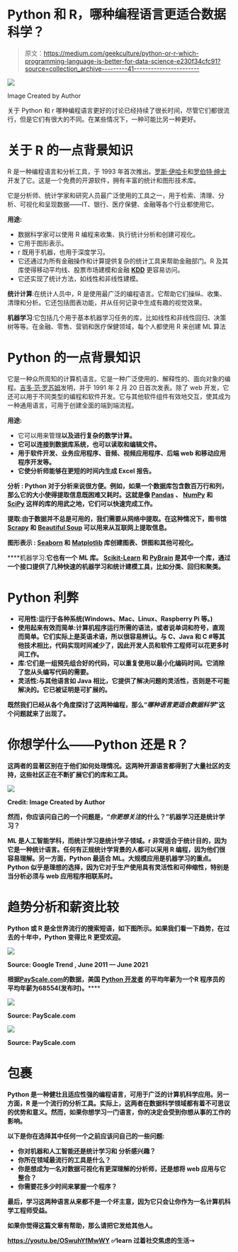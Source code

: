 # Python 和 R，哪种编程语言更适合数据科学？

> 原文：<https://medium.com/geekculture/python-or-r-which-programming-language-is-better-for-data-science-e230f34cfc91?source=collection_archive---------41----------------------->

![](img/7ff450a0cb733704bb751c986ed4ca13.png)

Image Created by Author

关于 Python 和 r 哪种编程语言更好的讨论已经持续了很长时间，尽管它们都很流行，但是它们有很大的不同。在某些情况下，一种可能比另一种更好。

# 关于 R 的一点背景知识

R 是一种编程语言和分析工具，于 1993 年首次推出。[罗斯·伊哈卡](https://en.wikipedia.org/wiki/Ross_Ihaka)和[罗伯特·绅士](https://en.wikipedia.org/wiki/Robert_Gentleman_%28statistician%29)开发了它。这是一个免费的开源软件，拥有丰富的统计和图形技术库。

它是分析师、统计学家和研究人员最广泛使用的工具之一，用于检索、清理、分析、可视化和呈现数据——IT、银行、医疗保健、金融等各个行业都使用它。

**用途:**

*   数据科学家可以使用 R 编程来收集、执行统计分析和创建可视化。
*   它用于图形表示。
*   r 既用于机器，也用于深度学习。
*   它还通过为所有金融操作和计算提供复杂的统计工具来帮助金融部门。R 及其库使得移动平均线、股票市场建模和金融 [**KDD**](https://en.wikipedia.org/?title=Knowledge_discovery_in_databases&redirect=no) 更容易访问。
*   它还实现了统计方法，如线性和非线性建模。

**统计计算**:在统计人员中，R 是使用最广泛的编程语言。它帮助它们操纵、收集、清理和分析。它还包括图表功能，并从任何记录中生成有趣的视觉效果。

**机器学习**:它包括几个用于基本机器学习任务的库，比如线性和非线性回归、决策树等等。在金融、零售、营销和医疗保健领域，每个人都使用 R 来创建 ML 算法

# Python 的一点背景知识

它是一种众所周知的计算机语言。它是一种广泛使用的、解释性的、面向对象的编程。[吉多·范·罗苏姆](https://gvanrossum.github.io/)发明，并于 1991 年 2 月 20 日首次发表。除了 web 开发，它还可以用于不同类型的编程和软件开发。它与其他软件组件有效地交互，使其成为一种通用语言，可用于创建全面的端到端流程。

**用途:**

*   它可以用来管理[](https://www.ibm.com/in-en/analytics/hadoop/big-data-analytics)**以及进行复杂的数学计算。**
*   **它可以连接到数据库系统，也可以读取和编辑文件。**
*   **用于软件开发、业务应用程序、音频、视频应用程序、后端 web 和移动应用程序开发等。**
*   **它使分析师能够在更短的时间内生成 Excel 报告。**

****分析** : Python 对于分析来说很方便。例如，如果一个数据库包含数百万行和列，那么它的大小使得提取信息既困难又耗时。这就是像 [Pandas](https://pandas.pydata.org/) 、 [NumPy](https://numpy.org/) 和 [SciPy](https://www.scipy.org/) 这样的库的用武之地，它们可以快速完成工作。**

****提取**:由于数据并不总是可用的，我们需要从网络中提取。在这种情况下，图书馆 [Scrapy](https://scrapy.org/) 和 [Beautiful Soup](https://pypi.org/project/beautifulsoup4/) 可以用来从互联网上提取信息。**

****图形表示** : [Seaborn](https://seaborn.pydata.org/) 和 [Matplotlib](https://matplotlib.org/) 库创建图表、饼图和其他可视化。**

****机器学习:**它也有一个 ML 库。 [Scikit-Learn](https://scikit-learn.org/) 和 [PyBrain](http://pybrain.org/) 是其中一个库，通过一个接口提供了几种快速的机器学习和统计建模工具，比如分类、回归和聚类。**

# ****Python 利弊****

*   ****可用性**:运行于各种系统(Windows、Mac、Linux、Raspberry Pi 等。)**
*   ****使用起来有效而简单**:计算机程序运行所需的语法，或者说单词和符号，直观而简单。它们实际上是英语术语，所以很容易辨认。与 C、Java 和 C #等其他技术相比，代码实现时间减少了，因此开发人员和软件工程师可以花更多时间工作。**
*   ****库**:它们是一组预先组合好的代码，可以重复使用以最小化编码时间。它消除了您从头编写代码的需要。**
*   **灵活性:与其他语言如 Java 相比，它提供了解决问题的灵活性，否则是不可能解决的。它已被证明是可扩展的。**

**既然我们已经从各个角度探讨了这两种编程，那么“*哪种语言更适合数据科学*”这个问题就来了出现了。**

# ****你想学什么——Python 还是 R？****

**这两者的显著区别在于他们如何处理情况。这两种开源语言都得到了大量社区的支持，这些社区正在不断扩展它们的库和工具。**

**![](img/0f3952f6779ffdb211fedc01737f4ca9.png)**

**Credit: Image Created by Author**

**然而，你应该问自己的一个问题是，“*你更想关注*的什么？”机器学习还是统计学习？**

**ML 是人工智能学科，而统计学习是统计学子领域。r 非常适合于统计目的，因为它是一种统计语言。任何有正规统计学背景的人都可以采用 R 编程，因为他们很容易理解。另一方面，Python 最适合 ML。大规模应用是机器学习的重点。Python 似乎是理想的选择，因为它对于生产使用具有灵活性和可伸缩性，特别是当分析必须与 web 应用程序相联系时。**

# **趋势分析和薪资比较**

**Python 或 R 是全世界流行的搜索短语，如下图所示。如果我们看一下趋势，在过去的十年中，Python 变得比 R 更受欢迎。**

**![](img/882b12cc74475b4107de4bc2abf0cce1.png)**

**Source: Google Trend , June 2011 — June 2021**

**根据[**PayScale.com**](https://www.payscale.com/)的数据，美国 [**Python 开发者**](https://www.payscale.com/research/US/Job=Python_Developer/Salary) 的平均年薪为****一个[](https://www.payscale.com/research/US/Job=R_Programmer/Salary)**R 程序员的平均年薪为**68554(发布时)。**********

******![](img/70b7572f2938634391265e1236095364.png)******

******Source: PayScale.com******

******![](img/67e3cc387337f7e79708275cf13b76bd.png)******

******Source: PayScale.com******

# ******包裹******

******Python 是一种健壮且适应性强的编程语言，可用于广泛的计算机科学应用。另一方面，R 是一个流行的分析工具。实际上，这两者在数据科学领域都有着不可思议的优势和意义。然而，如果你想学习一门语言，你的决定会受到你想从事的工作的影响。******

******以下是你在选择其中任何一个之前应该问自己的一些问题:******

*   ******你对机器和人工智能还是统计学习和
    分析感兴趣？******
*   ******你所在领域最流行的工具是什么？******
*   ******你是想成为一名对数据可视化有更深理解的分析师，还是想将 web 应用与它整合？******
*   ******你需要花多少时间来掌握一个程序？******

******最后，学习这两种语言从来都不是一个坏主意，因为它只会让你作为一名计算机科学工程师受益。******

******如果你觉得这篇文章有帮助，那么请把它发给其他人。******

******https://youtu.be/OSwuhYfMwWY ✅learn 过着社交焦虑的生活⇾******